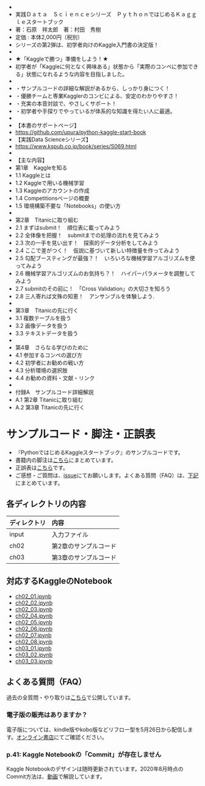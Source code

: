 - 
- 実践Ｄａｔａ　Ｓｃｉｅｎｃｅシリーズ　ＰｙｔｈｏｎではじめるＫａｇｇｌｅスタートブック
- 著：石原　祥太郎　著：村田　秀樹
- 定価 : 本体2,000円（税別）
- シリーズの第2弾は、初学者向けのKaggle入門書の決定版！
- 
- ★「Kaggleで勝つ」準備をしよう！★
- 初学者が「Kaggleに何となく興味ある」状態から「実際のコンペに参加できる」状態になれるような内容を目指しました。
- 
- ・サンプルコードの詳細な解説があるから、しっかり身につく！
- ・優勝チームと専業Kagglerのコンビによる、安定のわかりやすさ！
- ・充実の本音対談で、やさしくサポート！
- ・初学者や手探りでやっているが体系的な知識を得たい人に最適。
- 
- 【本書のサポートページ】
- https://github.com/upura/python-kaggle-start-book
- 【実践Data Scienceシリーズ】
- https://www.kspub.co.jp/book/series/S069.html
- 
- 【主な内容】
- 第1章　Kaggleを知る
- 1.1 Kaggleとは
- 1.2 Kaggleで用いる機械学習
- 1.3 Kaggleのアカウントの作成
- 1.4 Competitionsページの概要
- 1.5 環境構築不要な「Notebooks」の使い方
- 
- 第2章　Titanicに取り組む
- 2.1 まずはsubmit！　順位表に載ってみよう
- 2.2 全体像を把握！　submitまでの処理の流れを見てみよう
- 2.3 次の一手を見い出す！　探索的データ分析をしてみよう
- 2.4 ここで差がつく！　仮説に基づいて新しい特徴量を作ってみよう
- 2.5 勾配ブースティングが最強？！　いろいろな機械学習アルゴリズムを使ってみよう
- 2.6 機械学習アルゴリズムのお気持ち？！　ハイパーパラメータを調整してみよう
- 2.7 submitのその前に！　「Cross Validation」の大切さを知ろう
- 2.8 三人寄れば文殊の知恵！　アンサンブルを体験しよう.
- 
- 第3章　Titanicの先に行く
- 3.1 複数テーブルを扱う
- 3.2 画像データを扱う
- 3.3 テキストデータを扱う
- 
- 第4章　さらなる学びのために
- 4.1 参加するコンペの選び方
- 4.2 初学者にお勧めの戦い方
- 4.3 分析環境の選択肢
- 4.4 お勧めの資料・文献・リンク
- 
- 付録A　サンプルコード詳細解説
- A.1 第2章 Titanicに取り組む
- A.2 第3章 Titanicの先に行く

# サンプルコード・脚注・正誤表

- 『PythonではじめるKaggleスタートブック』のサンプルコードです。
- 書籍内の脚注は[こちら](footnote.md)にまとめています。
- 正誤表は[こちら](errata.md)です。
- ご感想・ご質問は、[issue](https://github.com/upura/python-kaggle-start-book/issues)にてお願いします。よくある質問（FAQ）は、[下記](https://github.com/upura/python-kaggle-start-book#%E3%82%88%E3%81%8F%E3%81%82%E3%82%8B%E8%B3%AA%E5%95%8Ffaq)にまとめています。

## 各ディレクトリの内容

|ディレクトリ| 内容 |
|:----|:-------|
| input | 入力ファイル |
| ch02 | 第2章のサンプルコード |
| ch03 | 第3章のサンプルコード |

## 対応するKaggleのNotebook

- [ch02_01.ipynb](https://www.kaggle.com/sishihara/python-kaggle-start-book-ch02-01)
- [ch02_02.ipynb](https://www.kaggle.com/sishihara/python-kaggle-start-book-ch02-02)
- [ch02_03.ipynb](https://www.kaggle.com/sishihara/python-kaggle-start-book-ch02-03)
- [ch02_04.ipynb](https://www.kaggle.com/sishihara/python-kaggle-start-book-ch02-04)
- [ch02_05.ipynb](https://www.kaggle.com/sishihara/python-kaggle-start-book-ch02-05)
- [ch02_06.ipynb](https://www.kaggle.com/sishihara/python-kaggle-start-book-ch02-06)
- [ch02_07.ipynb](https://www.kaggle.com/sishihara/python-kaggle-start-book-ch02-07)
- [ch02_08.ipynb](https://www.kaggle.com/sishihara/python-kaggle-start-book-ch02-08)
- [ch03_01.ipynb](https://www.kaggle.com/sishihara/python-kaggle-start-book-ch03-01)
- [ch03_02.ipynb](https://www.kaggle.com/sishihara/python-kaggle-start-book-ch03-02)
- [ch03_03.ipynb](https://www.kaggle.com/sishihara/python-kaggle-start-book-ch03-03)

## よくある質問（FAQ）

過去の全質問・やり取りは[こちら](https://github.com/upura/python-kaggle-start-book/issues?q=is%3Aissue)で公開しています。

### 電子版の販売はありますか？

電子版については、kindle版やkobo版などリフロー型を5月26日から配信します。[オンライン書店](https://bookclub.kodansha.co.jp/buy?item=0000325172)にてご確認ください。

### p.41: Kaggle Notebookの「Commit」が存在しません

Kaggle Notebookのデザインは随時更新されています。2020年8月時点のCommit方法は、[動画](https://youtu.be/P4xTw_QQtlg)で解説しています。
